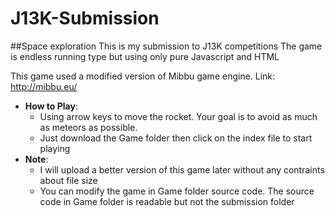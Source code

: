 # J13K-Submission
##Space exploration
This is my submission to J13K competitions
The game is endless running type but using  only pure Javascript and HTML

  This game used a modified version of Mibbu game engine. Link: http://mibbu.eu/

- **How to Play**:
  - Using arrow keys to move the rocket. Your goal is to avoid as much as meteors as possible.
  - Just download the Game folder then click on the index file to start playing
- **Note**:
  - I will upload a better version of this game later without any contraints about file size
  - You can modify the game in Game folder source code. The source code in Game folder is readable but not the submission folder
  
  
